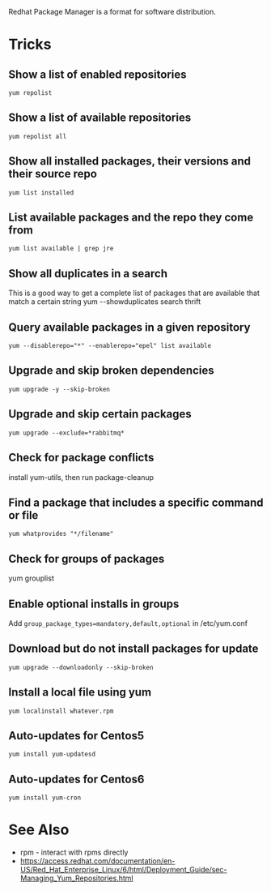 Redhat Package Manager is a format for software distribution.

# Tricks

## Show a list of enabled repositories
    yum repolist

## Show a list of available repositories
    yum repolist all

## Show all installed packages, their versions and their source repo
    yum list installed

## List available packages and the repo they come from
    yum list available | grep jre

## Show all duplicates in a search
This is a good way to get a complete list of packages that are available that match a certain string
    yum --showduplicates search thrift

## Query available packages in a given repository
    yum --disablerepo="*" --enablerepo="epel" list available

## Upgrade and skip broken dependencies
    yum upgrade -y --skip-broken

## Upgrade and skip certain packages
    yum upgrade --exclude=*rabbitmq*

## Check for package conflicts
install yum-utils, then run package-cleanup

## Find a package that includes a specific command or file
    yum whatprovides "*/filename"

## Check for groups of packages
yum grouplist

## Enable optional installs in groups
Add `group_package_types=mandatory,default,optional` in /etc/yum.conf

## Download but do not install packages for update
    yum upgrade --downloadonly --skip-broken

## Install a local file using yum
    yum localinstall whatever.rpm

## Auto-updates for Centos5
    yum install yum-updatesd

## Auto-updates for Centos6
    yum install yum-cron

# See Also

* rpm - interact with rpms directly
* https://access.redhat.com/documentation/en-US/Red_Hat_Enterprise_Linux/6/html/Deployment_Guide/sec-Managing_Yum_Repositories.html
